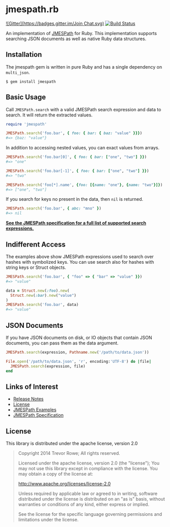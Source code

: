 # jmespath.rb

[![Gitter](https://badges.gitter.im/Join Chat.svg)](https://gitter.im/trevorrowe/jmespath.rb?utm_source=badge&utm_medium=badge&utm_campaign=pr-badge&utm_content=badge) [![Build Status](https://travis-ci.org/trevorrowe/jmespath.rb.png?branch=master)](https://travis-ci.org/trevorrowe/jmespath.rb)

An implementation of [JMESPath](https://github.com/boto/jmespath) for Ruby. This implementation supports searching JSON documents as well as native Ruby data structures.

## Installation

The jmespath gem is written in pure Ruby and has a single dependency on `multi_json`.

```
$ gem install jmespath
```

## Basic Usage

Call `JMESPath.search` with a valid JMESPath search expression and data to search. It will return the extracted values.

```ruby
require 'jmespath'

JMESPath.search('foo.bar', { foo: { bar: { baz: "value" }}})
#=> {baz: "value"}
```

In addition to accessing nested values, you can exact values from arrays.

```ruby
JMESPath.search('foo.bar[0]', { foo: { bar: ["one", "two"] }})
#=> "one"

JMESPath.search('foo.bar[-1]', { foo: { bar: ["one", "two"] }})
#=> "two"

JMESPath.search('foo[*].name', {foo: [{name: "one"}, {name: "two"}]})
#=> ["one", "two"]
```

If you search for keys no present in the data, then `nil` is returned.

```ruby
JMESPath.search('foo.bar', { abc: "mno" })
#=> nil
```

**[See the JMESPath specification for a full list of supported search expressions.](http://jmespath.readthedocs.org/en/latest/specification.html#examples)**

## Indifferent Access

The examples above show JMESPath expressions used to search over hashes with symbolized keys. You can use search also for hashes with string keys or Struct objects.

```ruby
JMESPath.search('foo.bar', { "foo" => { "bar" => "value" }})
#=> "value"

data = Struct.new(:foo).new(
  Struct.new(:bar).new("value")
)
JMESPath.search('foo.bar', data)
#=> "value"
```

## JSON Documents

If you have JSON documents on disk, or IO objects that contain JSON documents, you can pass them as the data argument.

```ruby
JMESPath.search(expression, Pathname.new('/path/to/data.json'))

File.open('/path/to/data.json', 'r', encoding:'UTF-8') do |file|
  JMESPath.search(expression, file)
end
```

## Links of Interest

* [Release Notes](https://github.com/trevorrowe/jmespath.rb/releases)
* [License](http://www.apache.org/licenses/LICENSE-2.0)
* [JMESPath Examples](http://jmespath.readthedocs.org/en/latest/specification.html#examples)
* [JMESPath Specification](http://jmespath.readthedocs.org/en/latest/specification.html)

## License

This library is distributed under the apache license, version 2.0

> Copyright 2014 Trevor Rowe; All rights reserved.
>
> Licensed under the apache license, version 2.0 (the "license");
> You may not use this library except in compliance with the license.
> You may obtain a copy of the license at:
>
> http://www.apache.org/licenses/license-2.0
>
> Unless required by applicable law or agreed to in writing, software
> distributed under the license is distributed on an "as is" basis,
> without warranties or conditions of any kind, either express or
> implied.
>
> See the license for the specific language governing permissions and
> limitations under the license.

